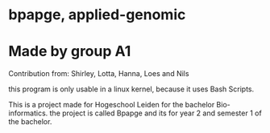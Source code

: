# bpapge, applied-genomic
# Made by group A1
Contribution from: Shirley, Lotta, Hanna, Loes and Nils

this program is only usable in a linux kernel, because it uses Bash Scripts.

This is a project made for Hogeschool Leiden for the bachelor Bio-informatics.
the project is called Bpapge and its for year 2 and semester 1 of the bachelor.